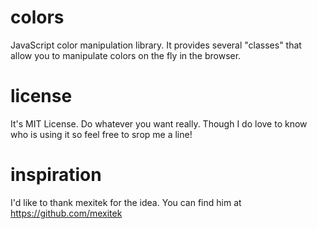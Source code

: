 # colors
JavaScript color manipulation library.  It provides several "classes" that allow you to manipulate colors on the fly in the browser.

# license
It's MIT License.  Do whatever you want really.  Though I do love to know who is using it so feel free to srop me a line!

# inspiration
I'd like to thank mexitek for the idea.  You can find him at https://github.com/mexitek

